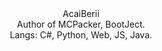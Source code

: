 <div align="center">AcaiBerii</div>
<div align="center">Author of MCPacker, BootJect.</div>
<div align="center">Langs: C#, Python, Web, JS, Java.</div>
